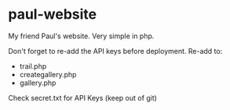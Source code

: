 # paul-website
My friend Paul's website. Very simple in php.

Don't forget to re-add the API keys before deployment. Re-add to:

- trail.php
- creategallery.php
- gallery.php


Check secret.txt for API Keys (keep out of git)
